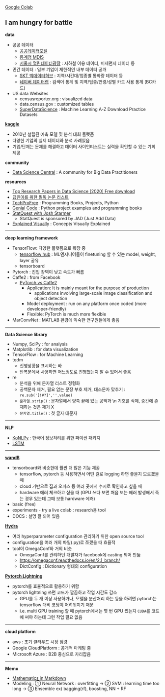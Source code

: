 [Google Colab](https://colab.research.google.com/notebooks/welcome.ipynb?hl=ko)

I am hungry for battle
---
<b>data</b>
- 공공 데이터
  - [공공데이터포털](https://data.go.kr)
  - [통계청 MDIS](https://mdis.kostat.go.kr/index.do)
  - [서울시 열린데이터광장](https://data.seoul.go.kr/) : 지하철 이용 데이터, 미세먼지 데이터 등
- 민간 데이터 : 일부 기업이 제한적인 내부 데이터 공개
  - [SKT 빅데이터허브](https://bigdatahub.co.kr) : 지역/시간대/업종별 통화량 데이터 등
  - [네이버 데이터랩](https://datalab.naver.com) : 검색어 통계 및 지역/업종/연령/성별 카드 사용 통계 (BC카드)
- US data Websites
  - censusreporter.org : visualized data
  - data.census.gov : customized tables
  - [SuperDataScience](https://www.superdatascience.com/machine-learning) : Machine Learning A-Z Download Practice Datasets

<b>[kaggle](kaggle.com)</b>
- 2010년 설립된 예측 모델 및 분석 대회 플랫폼
- 다양한 기업의 실제 데이터와 분석 사례있음
- 기업/단체는 문제를 해결하고 데이터 사이언티스트는 실력을 확인할 수 있는 기회 제공

<b>community</b>
- [Data Science Central](https://www.datasciencecentral.com/) : A community for Big Data Practitioners

<b>resources</b>
- [Top Research Papers in Data Science [2020] Free download](https://roboticsbiz.com/top-research-papers-in-data-science-2020-free-download)
- [딥린이를 위한 필독 논문 리스트](https://hsuuu.tistory.com/m/4)
- [TechProFree](https://www.techprofree.com/) : Programming Books, Projects, Python
- [Genial Code](https://genial-code.com/) : Python project examples and programming books
- [StatQuest with Josh Starmer](https://www.youtube.com/user/joshstarmer/videos)
  - StatQuest is sponsored by JAD (Just Add Data)
- [Explained Visually](https://setosa.io/ev/) : Concepts Visually Explained

---
<b>deep learning framework</b>
- TensorFlow: 다양한 플랫폼으로 확장 중
  - [tensorflow hub](https://www.tensorflow.org/hub?hl=ko) : ML엔지니어들이 finetuning 할 수 있는 model, weight, layer 공유
  - tensorboard
- Pytorch : 진입 장벽이 낮고 속도가 빠름
- Caffe2 : from Facebook
  - [PyTorch vs Caffe2](https://analyticsindiamag.com/pytorch-vs-caffe2-which-machine-learning-framework-should-you-use-for-your-next-project/)
    - Application: It is mainly meant for the purpose of production
      - applications involving large-scale image classification and object detection
    - Model deployment : run on any platform once coded (more developer-friendly)
    - Flexible: PyTorch is much more flexible
- MarConvNet : MATLAB 환경에 익숙한 연구원들에게 좋음
---
<b>Data Science library</b>
- Numpy, SciPy : for analysis
- Matplotlib : for data visualization
- TensorFlow : for Machine Learning
- tqdm
  - 진행상황을 표시하는 바
  - 반복문에서 사용하면 어느정도로 진행했는지 알 수 있어서 좋음
- re
  - 분석을 위해 문자열 리스트 정형화
  - 공백문자 제거, 필요 없는 문장 부호 제거, 대소문자 맞추기 : `re.sub('[!#?]','',value)`
  - `문자열.strip()` : 문자열에서 양쪽 끝에 있는 공백과 \n 기호를 삭제, 중간에 존재하는 것은 제거 X
  - `문자열.title()` : 첫 글자 대문자

---
<b>NLP</b>
- [KoNLPy](https://cceeddcc.tistory.com/8) : 한국어 정보처리를 위한 파이썬 패키지
- [LSTM](https://bangseogs.tistory.com/96)

---
<b>[wandB](https://wandb.ai/site)</b>
- tensorboard와 비슷한데 훨씬 더 많은 기능 제공
  - tensorflow, pytorch 등 사용하면서 어떤 걸로 logging 하면 좋을지 모르겠을 때
  - cloud 기반으로 집과 오피스 등 여러 곳에서 수시로 확인하고 싶을 때
  - hardware 에러 체크하고 싶을 때 (GPU 쓰다 보면 처음 보는 에러 발생해서 죽는 경우 있는데 그때 보통 hardware 에러)
- basic (free)
- experiments - try a live colab : research용 tool
- DOCS : 설명 잘 되어 있음

<b>[Hydra](https://hydra.cc/docs/intro/)</b>
- 여러 hyperparameter configuration 관리하기 위한 open source tool
- configuration을 여러 개의 파일(.py)로 쪼갰을 때 효율적
- tool이 OmegaConf와 거의 비슷
  - OmegaConf를 관리하던 개발자가 facebook에 casting 되어 만듦
  - https://omegaconf.readthedocs.io/en/2.1_branch/
  - DictConfig : Dictionary 형태의 configuration

<b>[Pytorch Lightning](https://www.pytorchlightning.ai/)</b>
- pytorch를 효율적으로 활용하기 위함
- pytorch lightning 쓰면 코드가 깔끔하고 작업 시간도 감소
  - GPU를 두 개 이상 사용하거나, 모델을 분산처리 하는 등을 하려면 pytorch는 tensorflow 대비 코딩이 어려워지기 때문
  - i.e. multi GPU training 할 때 pytorch에서는 몇 번 GPU 썼는지 `CUDA`를 코드에 써야 하는데 그런 작업 필요 없음

---
<b>cloud platform</b>
- aws : 초기 클라우드 시장 점령
- Google CloudPlatform : 공개적 마케팅 중
- Microsoft Azure : B2B 중심으로 자리잡음

---
<b>Memo</b>
- [Mathematics in Markdown](https://rpruim.github.io/s341/S19/from-class/MathinRmd.html)
- Modeling : ① Neural Network : overfitting -> ② SVM : learning time too long -> ③ Ensemble ex) bagging(rf), boosting, NN + RF

